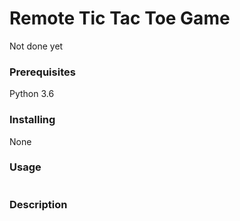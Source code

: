 # Remote Tic Tac Toe Game

Not done yet

### Prerequisites

Python 3.6

### Installing

None

### Usage

```

```

### Description


